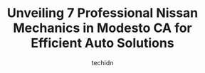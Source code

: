 ---
layout: ampstory
image: https://images.unsplash.com/photo-1559384403-c23988dd4219?ixlib=rb-4.0.3&ixid=MnwxMjA3fDB8MHxwaG90by1wYWdlfHx8fGVufDB8fHx8&auto=format&fit=crop&w=640&h=853&q=80
author: techidn
featured: false
description: Trust your vehicles maintenance and repairs to the 7 best Nissan Mechanic in Modesto CA, USA. With their extensive experience, cutting-edge technology, and commitment to customer satisfacti
title: Unveiling 7 Professional Nissan Mechanics in Modesto CA for Efficient Auto Solutions
cover:
   title: Unveiling 7 Professional Nissan Mechanics in Modesto CA for Efficient Auto Solutions
   subtitle: Rickpate
   background: https://images.unsplash.com/photo-1559384403-c23988dd4219?ixlib=rb-4.0.3&ixid=MnwxMjA3fDB8MHxwaG90by1wYWdlfHx8fGVufDB8fHx8&auto=format&fit=crop&w=640&h=853&q=80

pages: 
 - layout: thirds
   top: <h1>#1 Europa Motors</h1>
   bottom: "<p>My experience with Europa Motors was exceptional.  The front staff is very professional and friendly.  They communicated better than any other auto shop that I have ever </p>"
   background: https://www.knot35.com/toplist/wp-content/uploads/2023/06/best-nissan-mechanic-1-in-modesto-ca-1685835192.jpeg
   backgroundblur: true
 - layout: thirds
   top: <h1>#2 European Auto Specialties</h1>
   bottom: "<p>820 N 9th St, Modesto, CA 95350, United States</p>"
   background: https://www.knot35.com/toplist/wp-content/uploads/2023/06/best-nissan-mechanic-2-in-modesto-ca-1685835193.jpeg
   cta:
      link: https://www.knot35.com/toplist/unveiling-7-professional-nissan-mechanics-in-modesto-ca-for-efficient-auto-solutions/
      text: Unveiling 7 Professional Nissan Mechanics in Modesto CA for Efficient Auto Solutions
 - layout: thirds
   top: <h1>#3 Muratallas Auto Repair</h1>
   bottom: "<p>630 6th St, Modesto, CA 95354, United States</p>"
   background: https://www.knot35.com/toplist/wp-content/uploads/2023/06/best-nissan-mechanic-3-in-modesto-ca-1685835193.jpeg
   cta:
      link: https://www.knot35.com/toplist/unveiling-7-professional-nissan-mechanics-in-modesto-ca-for-efficient-auto-solutions/
      text: Unveiling 7 Professional Nissan Mechanics in Modesto CA for Efficient Auto Solutions
 - layout: thirds
   top: <h1>#4 United Auto Repair and Body</h1>
   bottom: "<p>931 McHenry Ave, Modesto, CA 95350, United States</p>"
   background: https://images.unsplash.com/photo-1536745287225-21d689278fd1?ixlib=rb-4.0.3&ixid=MnwxMjA3fDB8MHxwaG90by1wYWdlfHx8fGVufDB8fHx8&auto=format&fit=crop&w=640&h=853&q=80
   cta:
      link: https://www.knot35.com/toplist/unveiling-7-professional-nissan-mechanics-in-modesto-ca-for-efficient-auto-solutions/
      text: Unveiling 7 Professional Nissan Mechanics in Modesto CA for Efficient Auto Solutions
 - layout: thirds
   top: <h1>#5 Sams Auto Repair</h1>
   bottom: "<p>500 9th St N, Modesto, CA 95354, United States</p>"
   background: https://images.unsplash.com/photo-1602536052359-ef94c21c5948?ixlib=rb-4.0.3&ixid=MnwxMjA3fDB8MHxwaG90by1wYWdlfHx8fGVufDB8fHx8&auto=format&fit=crop&w=640&h=853&q=80
   cta:
      link: https://www.knot35.com/toplist/unveiling-7-professional-nissan-mechanics-in-modesto-ca-for-efficient-auto-solutions/
      text: Unveiling 7 Professional Nissan Mechanics in Modesto CA for Efficient Auto Solutions
 - layout: thirds
   top: <h1>#6 Miller Automotive</h1>
   bottom: "<p>1003 E St, Modesto, CA 95354, United States</p>"
   background: https://images.unsplash.com/photo-1557672172-298e090bd0f1?ixlib=rb-4.0.3&ixid=MnwxMjA3fDB8MHxwaG90by1wYWdlfHx8fGVufDB8fHx8&auto=format&fit=crop&w=640&h=853&q=80
   cta:
      link: https://www.knot35.com/toplist/unveiling-7-professional-nissan-mechanics-in-modesto-ca-for-efficient-auto-solutions/
      text: Unveiling 7 Professional Nissan Mechanics in Modesto CA for Efficient Auto Solutions
 - layout: thirds
   top: <h1>#7 Honest Engine & Auto Tune Up</h1>
   bottom: "<p>2509 Coffee Rd, Modesto, CA 95355, United States</p>"
   background: https://images.unsplash.com/photo-1509114397022-ed747cca3f65?ixlib=rb-4.0.3&ixid=MnwxMjA3fDB8MHxwaG90by1wYWdlfHx8fGVufDB8fHx8&auto=format&fit=crop&w=640&h=853&q=80
   cta:
      link: https://www.knot35.com/toplist/unveiling-7-professional-nissan-mechanics-in-modesto-ca-for-efficient-auto-solutions/
      text: Unveiling 7 Professional Nissan Mechanics in Modesto CA for Efficient Auto Solutions
 - layout: thirds
   middle: Continue reading...
   background: https://images.unsplash.com/photo-1489694553447-4c9339da310d?ixlib=rb-4.0.3&ixid=MnwxMjA3fDB8MHxwaG90by1wYWdlfHx8fGVufDB8fHx8&auto=format&fit=crop&w=640&h=853&q=80
   cta:
      link: https://www.knot35.com/toplist/unveiling-7-professional-nissan-mechanics-in-modesto-ca-for-efficient-auto-solutions/
      text: Unveiling 7 Professional Nissan Mechanics in Modesto CA for Efficient Auto Solutions
      
---